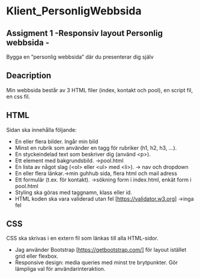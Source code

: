 # Klient_PersonligWebbsida



## Assigment 1 -Responsiv layout Personlig webbsida -

Bygga en ”personlig webbsida” där du presenterar dig själv

## Deacription

Min webbsida består av 3 HTML filer (index, kontakt och pool), en script fil, en css fil.

## HTML
Sidan ska innehålla följande:
- En eller flera bilder. Ingår min bild
- Minst en rubrik som använder en tagg för rubriker (h1, h2, h3, …).
- En styckeindelad text som beskriver dig (använd &lt;p&gt;).
- Ett element med bakgrundsbild. ->pool.html
- En lista av något slag (&lt;ol&gt; eller &lt;ul&gt; med &lt;li&gt;). -> nav och dropdown
- En eller flera länkar.->min guhhub sida, flera html och mail adress
- Ett formulär (t.ex. för kontakt). ->sökning form i index.html, enkät form i pool.html
- Styling ska göras med taggnamn, klass eller id.
- HTML koden ska vara validerad utan fel [https://validator.w3.org] ->inga fel

## CSS
CSS ska skrivas i en extern fil som länkas till alla HTML-sidor.
- Jag använder Bootstrap [https://getbootstrap.com/] för layout istället grid eller flexbox.
- Responsive design: media queries med minst tre brytpunkter. Gör lämpliga val för användarinteraktion.

